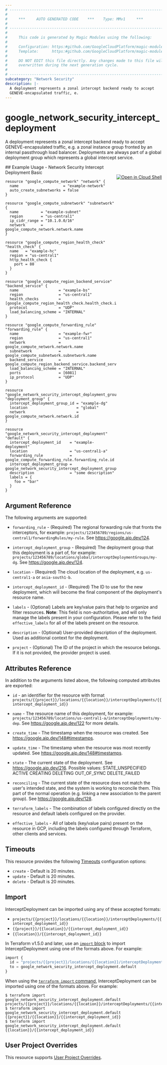 ```yaml
---
# ----------------------------------------------------------------------------
#
#     ***     AUTO GENERATED CODE    ***    Type: MMv1     ***
#
# ----------------------------------------------------------------------------
#
#     This code is generated by Magic Modules using the following:
#
#     Configuration: https:#github.com/GoogleCloudPlatform/magic-modules/tree/main/mmv1/products/networksecurity/InterceptDeployment.yaml
#     Template:      https:#github.com/GoogleCloudPlatform/magic-modules/tree/main/mmv1/templates/terraform/resource.html.markdown.tmpl
#
#     DO NOT EDIT this file directly. Any changes made to this file will be
#     overwritten during the next generation cycle.
#
# ----------------------------------------------------------------------------
subcategory: "Network Security"
description: |-
  A deployment represents a zonal intercept backend ready to accept
  GENEVE-encapsulated traffic, e.
---
```


# google_network_security_intercept_deployment

A deployment represents a zonal intercept backend ready to accept
GENEVE-encapsulated traffic, e.g. a zonal instance group fronted by an
internal passthrough load balancer. Deployments are always part of a
global deployment group which represents a global intercept service.



<div class = "oics-button" style="float: right; margin: 0 0 -15px">
  <a href="https://console.cloud.google.com/cloudshell/open?cloudshell_git_repo=https%3A%2F%2Fgithub.com%2Fterraform-google-modules%2Fdocs-examples.git&cloudshell_image=gcr.io%2Fcloudshell-images%2Fcloudshell%3Alatest&cloudshell_print=.%2Fmotd&cloudshell_tutorial=.%2Ftutorial.md&cloudshell_working_dir=network_security_intercept_deployment_basic&open_in_editor=main.tf" target="_blank">
    <img alt="Open in Cloud Shell" src="//gstatic.com/cloudssh/images/open-btn.svg" style="max-height: 44px; margin: 32px auto; max-width: 100%;">
  </a>
</div>
## Example Usage - Network Security Intercept Deployment Basic


```hcl
resource "google_compute_network" "network" {
  name                    = "example-network"
  auto_create_subnetworks = false
}

resource "google_compute_subnetwork" "subnetwork" {
  name          = "example-subnet"
  region        = "us-central1"
  ip_cidr_range = "10.1.0.0/16"
  network       = google_compute_network.network.name
}

resource "google_compute_region_health_check" "health_check" {
  name   = "example-hc"
  region = "us-central1"
  http_health_check {
    port = 80
  }
}

resource "google_compute_region_backend_service" "backend_service" {
  name                  = "example-bs"
  region                = "us-central1"
  health_checks         = [google_compute_region_health_check.health_check.id]
  protocol              = "UDP"
  load_balancing_scheme = "INTERNAL"
}

resource "google_compute_forwarding_rule" "forwarding_rule" {
  name                  = "example-fwr"
  region                = "us-central1"
  network               = google_compute_network.network.name
  subnetwork            = google_compute_subnetwork.subnetwork.name
  backend_service       = google_compute_region_backend_service.backend_service.id
  load_balancing_scheme = "INTERNAL"
  ports                 = [6081]
  ip_protocol           = "UDP"
}

resource "google_network_security_intercept_deployment_group" "deployment_group" {
  intercept_deployment_group_id = "example-dg"
  location                      = "global"
  network                       = google_compute_network.network.id
}

resource "google_network_security_intercept_deployment" "default" {
  intercept_deployment_id    = "example-deployment"
  location                   = "us-central1-a"
  forwarding_rule            = google_compute_forwarding_rule.forwarding_rule.id
  intercept_deployment_group = google_network_security_intercept_deployment_group.deployment_group.id
  description                = "some description"
  labels = {
    foo = "bar"
  }
}
```

## Argument Reference

The following arguments are supported:


* `forwarding_rule` -
  (Required)
  The regional forwarding rule that fronts the interceptors, for example:
  `projects/123456789/regions/us-central1/forwardingRules/my-rule`.
  See https://google.aip.dev/124.

* `intercept_deployment_group` -
  (Required)
  The deployment group that this deployment is a part of, for example:
  `projects/123456789/locations/global/interceptDeploymentGroups/my-dg`.
  See https://google.aip.dev/124.

* `location` -
  (Required)
  The cloud location of the deployment, e.g. `us-central1-a` or `asia-south1-b`.

* `intercept_deployment_id` -
  (Required)
  The ID to use for the new deployment, which will become the final
  component of the deployment's resource name.


* `labels` -
  (Optional)
  Labels are key/value pairs that help to organize and filter resources.
  **Note**: This field is non-authoritative, and will only manage the labels present in your configuration.
  Please refer to the field `effective_labels` for all of the labels present on the resource.

* `description` -
  (Optional)
  User-provided description of the deployment.
  Used as additional context for the deployment.

* `project` - (Optional) The ID of the project in which the resource belongs.
    If it is not provided, the provider project is used.



## Attributes Reference

In addition to the arguments listed above, the following computed attributes are exported:

* `id` - an identifier for the resource with format `projects/{{project}}/locations/{{location}}/interceptDeployments/{{intercept_deployment_id}}`

* `name` -
  The resource name of this deployment, for example:
  `projects/123456789/locations/us-central1-a/interceptDeployments/my-dep`.
  See https://google.aip.dev/122 for more details.

* `create_time` -
  The timestamp when the resource was created.
  See https://google.aip.dev/148#timestamps.

* `update_time` -
  The timestamp when the resource was most recently updated.
  See https://google.aip.dev/148#timestamps.

* `state` -
  The current state of the deployment.
  See https://google.aip.dev/216.
  Possible values:
  STATE_UNSPECIFIED
  ACTIVE
  CREATING
  DELETING
  OUT_OF_SYNC
  DELETE_FAILED

* `reconciling` -
  The current state of the resource does not match the user's intended state,
  and the system is working to reconcile them. This part of the normal
  operation (e.g. linking a new association to the parent group).
  See https://google.aip.dev/128.

* `terraform_labels` -
  The combination of labels configured directly on the resource
   and default labels configured on the provider.

* `effective_labels` -
  All of labels (key/value pairs) present on the resource in GCP, including the labels configured through Terraform, other clients and services.


## Timeouts

This resource provides the following
[Timeouts](https://developer.hashicorp.com/terraform/plugin/sdkv2/resources/retries-and-customizable-timeouts) configuration options:

- `create` - Default is 20 minutes.
- `update` - Default is 20 minutes.
- `delete` - Default is 20 minutes.

## Import


InterceptDeployment can be imported using any of these accepted formats:

* `projects/{{project}}/locations/{{location}}/interceptDeployments/{{intercept_deployment_id}}`
* `{{project}}/{{location}}/{{intercept_deployment_id}}`
* `{{location}}/{{intercept_deployment_id}}`


In Terraform v1.5.0 and later, use an [`import` block](https://developer.hashicorp.com/terraform/language/import) to import InterceptDeployment using one of the formats above. For example:

```tf
import {
  id = "projects/{{project}}/locations/{{location}}/interceptDeployments/{{intercept_deployment_id}}"
  to = google_network_security_intercept_deployment.default
}
```

When using the [`terraform import` command](https://developer.hashicorp.com/terraform/cli/commands/import), InterceptDeployment can be imported using one of the formats above. For example:

```
$ terraform import google_network_security_intercept_deployment.default projects/{{project}}/locations/{{location}}/interceptDeployments/{{intercept_deployment_id}}
$ terraform import google_network_security_intercept_deployment.default {{project}}/{{location}}/{{intercept_deployment_id}}
$ terraform import google_network_security_intercept_deployment.default {{location}}/{{intercept_deployment_id}}
```

## User Project Overrides

This resource supports [User Project Overrides](https://registry.terraform.io/providers/hashicorp/google/latest/docs/guides/provider_reference#user_project_override).
